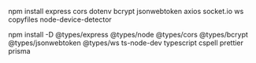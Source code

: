 npm install express cors dotenv bcrypt jsonwebtoken axios socket.io ws copyfiles node-device-detector

npm install -D @types/express @types/node @types/cors @types/bcrypt @types/jsonwebtoken @types/ws ts-node-dev typescript cspell prettier prisma
